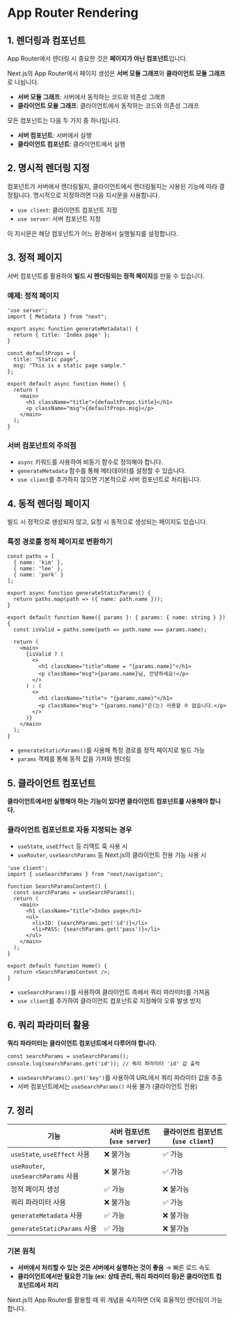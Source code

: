 # App Router Rendering

## 1. 렌더링과 컴포넌트

App Router에서 렌더링 시 중요한 것은 **페이지가 아닌 컴포넌트**입니다.

Next.js의 App Router에서 페이지 생성은 **서버 모듈 그래프**와 **클라이언트 모듈 그래프**로 나뉩니다.
- **서버 모듈 그래프**: 서버에서 동작하는 코드와 의존성 그래프
- **클라이언트 모듈 그래프**: 클라이언트에서 동작하는 코드와 의존성 그래프

모든 컴포넌트는 다음 두 가지 중 하나입니다.
- **서버 컴포넌트**: 서버에서 실행
- **클라이언트 컴포넌트**: 클라이언트에서 실행

## 2. 명시적 렌더링 지정

컴포넌트가 서버에서 렌더링될지, 클라이언트에서 렌더링될지는 사용된 기능에 따라 결정됩니다. 
명시적으로 지정하려면 다음 지시문을 사용합니다.

- `use client`: 클라이언트 컴포넌트 지정
- `use server`: 서버 컴포넌트 지정

이 지시문은 해당 컴포넌트가 어느 환경에서 실행될지를 설정합니다.

## 3. 정적 페이지

서버 컴포넌트를 활용하여 **빌드 시 렌더링되는 정적 페이지**를 만들 수 있습니다.

### 예제: 정적 페이지

```tsx
'use server';
import { Metadata } from "next";

export async function generateMetadata() {
  return { title: 'Index page' };
}

const defaultProps = {
  title: "Static page",
  msg: "This is a static page sample."
};

export default async function Home() {
  return (
    <main>
      <h1 className="title">{defaultProps.title}</h1>
      <p className="msg">{defaultProps.msg}</p>
    </main>
  );
}
```

### 서버 컴포넌트의 주의점
- `async` 키워드를 사용하여 비동기 함수로 정의해야 합니다.
- `generateMetadata` 함수를 통해 메타데이터를 설정할 수 있습니다.
- `use client`를 추가하지 않으면 기본적으로 서버 컴포넌트로 처리됩니다.

## 4. 동적 렌더링 페이지

빌드 시 정적으로 생성되지 않고, 요청 시 동적으로 생성되는 페이지도 있습니다.

### 특정 경로를 정적 페이지로 변환하기
```tsx
const paths = [
  { name: 'kim' },
  { name: 'lee' },
  { name: 'park' }
];

export async function generateStaticParams() {
  return paths.map(path => ({ name: path.name }));
}

export default function Name({ params }: { params: { name: string } }) {
  const isValid = paths.some(path => path.name === params.name);

  return (
    <main>
      {isValid ? (
        <>
          <h1 className="title">Name = "{params.name}"</h1>
          <p className="msg">{params.name}님, 안녕하세요!</p>
        </>
      ) : (
        <>
          <h1 className="title"> "{params.name}"</h1>
          <p className="msg"> "{params.name}"은(는) 사용할 수 없습니다.</p>
        </>
      )}
    </main>
  );
}
```

- `generateStaticParams()`를 사용해 특정 경로를 정적 페이지로 빌드 가능
- `params` 객체를 통해 동적 값을 가져와 렌더링

## 5. 클라이언트 컴포넌트

**클라이언트에서만 실행해야 하는 기능이 있다면 클라이언트 컴포넌트를 사용해야 합니다.**

### 클라이언트 컴포넌트로 자동 지정되는 경우
- `useState`, `useEffect` 등 리액트 훅 사용 시
- `useRouter`, `useSearchParams` 등 Next.js의 클라이언트 전용 기능 사용 시

```tsx
'use client';
import { useSearchParams } from "next/navigation";

function SearchParamsContent() {
  const searchParams = useSearchParams();
  return (
    <main>
      <h1 className="title">Index page</h1>
      <ul>
        <li>ID: {searchParams.get('id')}</li>
        <li>PASS: {searchParams.get('pass')}</li>
      </ul>
    </main>
  );
}

export default function Home() {
  return <SearchParamsContent />;
}
```

- `useSearchParams()`를 사용하여 클라이언트 측에서 쿼리 파라미터를 가져옴
- `use client`를 추가하여 클라이언트 컴포넌트로 지정해야 오류 발생 방지

## 6. 쿼리 파라미터 활용

**쿼리 파라미터는 클라이언트 컴포넌트에서 다루어야 합니다.**

```tsx
const searchParams = useSearchParams();
console.log(searchParams.get('id')); // 쿼리 파라미터 'id' 값 출력
```

- `useSearchParams().get('key')`를 사용하여 URL에서 쿼리 파라미터 값을 추출
- 서버 컴포넌트에서는 `useSearchParams()` 사용 불가 (클라이언트 전용)

## 7. 정리

| 기능                     | 서버 컴포넌트 (`use server`) | 클라이언트 컴포넌트 (`use client`) |
|--------------------------|----------------------------|----------------------------------|
| `useState`, `useEffect` 사용 | ❌ 불가능                     | ✅ 가능                           |
| `useRouter`, `useSearchParams` 사용 | ❌ 불가능                     | ✅ 가능                           |
| 정적 페이지 생성           | ✅ 가능                     | ❌ 불가능                         |
| 쿼리 파라미터 사용         | ❌ 불가능                     | ✅ 가능                           |
| `generateMetadata` 사용   | ✅ 가능                     | ❌ 불가능                         |
| `generateStaticParams` 사용 | ✅ 가능                     | ❌ 불가능                         |

### 기본 원칙
- **서버에서 처리할 수 있는 것은 서버에서 실행하는 것이 좋음** → 빠른 로드 속도
- **클라이언트에서만 필요한 기능 (ex: 상태 관리, 쿼리 파라미터 등)은 클라이언트 컴포넌트에서 처리**

Next.js의 App Router를 활용할 때 위 개념을 숙지하면 더욱 효율적인 렌더링이 가능합니다.

